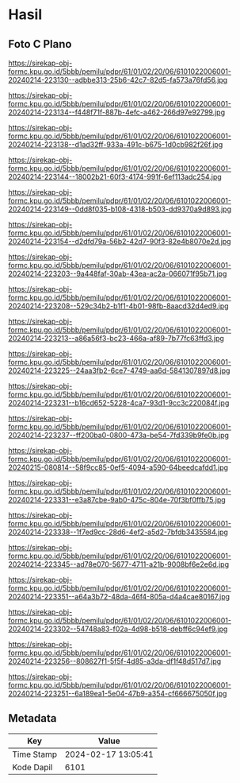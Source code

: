# Hasil

## Foto C Plano

https://sirekap-obj-formc.kpu.go.id/5bbb/pemilu/pdpr/61/01/02/20/06/6101022006001-20240214-223130--adbbe313-25b6-42c7-82d5-fa573a76fd56.jpg

https://sirekap-obj-formc.kpu.go.id/5bbb/pemilu/pdpr/61/01/02/20/06/6101022006001-20240214-223134--f448f71f-887b-4efc-a462-266d97e92799.jpg

https://sirekap-obj-formc.kpu.go.id/5bbb/pemilu/pdpr/61/01/02/20/06/6101022006001-20240214-223138--d1ad32ff-933a-491c-b675-1d0cb982f26f.jpg

https://sirekap-obj-formc.kpu.go.id/5bbb/pemilu/pdpr/61/01/02/20/06/6101022006001-20240214-223144--18002b21-60f3-4174-991f-6ef113adc254.jpg

https://sirekap-obj-formc.kpu.go.id/5bbb/pemilu/pdpr/61/01/02/20/06/6101022006001-20240214-223149--0dd8f035-b108-4318-b503-dd9370a9d893.jpg

https://sirekap-obj-formc.kpu.go.id/5bbb/pemilu/pdpr/61/01/02/20/06/6101022006001-20240214-223154--d2dfd79a-56b2-42d7-90f3-82e4b8070e2d.jpg

https://sirekap-obj-formc.kpu.go.id/5bbb/pemilu/pdpr/61/01/02/20/06/6101022006001-20240214-223203--9a448faf-30ab-43ea-ac2a-066071f95b71.jpg

https://sirekap-obj-formc.kpu.go.id/5bbb/pemilu/pdpr/61/01/02/20/06/6101022006001-20240214-223208--529c34b2-b1f1-4b01-98fb-8aacd32d4ed9.jpg

https://sirekap-obj-formc.kpu.go.id/5bbb/pemilu/pdpr/61/01/02/20/06/6101022006001-20240214-223213--a86a56f3-bc23-466a-af89-7b77fc63ffd3.jpg

https://sirekap-obj-formc.kpu.go.id/5bbb/pemilu/pdpr/61/01/02/20/06/6101022006001-20240214-223225--24aa3fb2-6ce7-4749-aa6d-5841307897d8.jpg

https://sirekap-obj-formc.kpu.go.id/5bbb/pemilu/pdpr/61/01/02/20/06/6101022006001-20240214-223231--b16cd652-5228-4ca7-93d1-9cc3c220084f.jpg

https://sirekap-obj-formc.kpu.go.id/5bbb/pemilu/pdpr/61/01/02/20/06/6101022006001-20240214-223237--ff200ba0-0800-473a-be54-7fd339b9fe0b.jpg

https://sirekap-obj-formc.kpu.go.id/5bbb/pemilu/pdpr/61/01/02/20/06/6101022006001-20240215-080814--58f9cc85-0ef5-4094-a590-64beedcafdd1.jpg

https://sirekap-obj-formc.kpu.go.id/5bbb/pemilu/pdpr/61/01/02/20/06/6101022006001-20240214-223331--e3a87cbe-9ab0-475c-804e-70f3bf0ffb75.jpg

https://sirekap-obj-formc.kpu.go.id/5bbb/pemilu/pdpr/61/01/02/20/06/6101022006001-20240214-223338--1f7ed9cc-28d6-4ef2-a5d2-7bfdb3435584.jpg

https://sirekap-obj-formc.kpu.go.id/5bbb/pemilu/pdpr/61/01/02/20/06/6101022006001-20240214-223345--ad78e070-5677-4711-a21b-9008bf6e2e6d.jpg

https://sirekap-obj-formc.kpu.go.id/5bbb/pemilu/pdpr/61/01/02/20/06/6101022006001-20240214-223351--a64a3b72-48da-46f4-805a-d4a4cae80167.jpg

https://sirekap-obj-formc.kpu.go.id/5bbb/pemilu/pdpr/61/01/02/20/06/6101022006001-20240214-223302--54748a83-f02a-4d98-b518-debff6c94ef9.jpg

https://sirekap-obj-formc.kpu.go.id/5bbb/pemilu/pdpr/61/01/02/20/06/6101022006001-20240214-223256--808627f1-5f5f-4d85-a3da-df1f48d517d7.jpg

https://sirekap-obj-formc.kpu.go.id/5bbb/pemilu/pdpr/61/01/02/20/06/6101022006001-20240214-223251--6a189ea1-5e04-47b9-a354-cf666675050f.jpg


## Metadata

| Key        | Value               |
| ---------- | ------------------- |
| Time Stamp | 2024-02-17 13:05:41 |
| Kode Dapil | 6101                |



